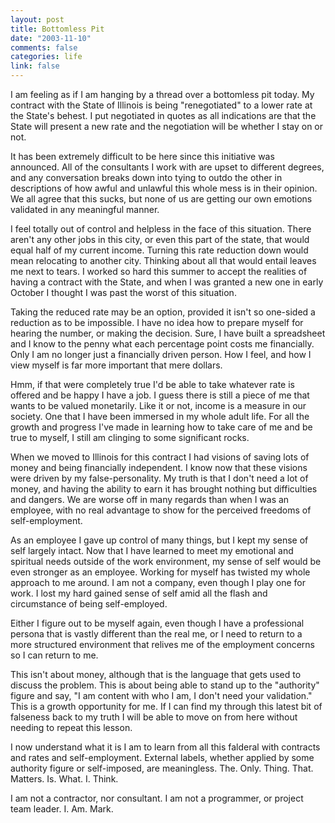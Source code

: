 ```yaml
--- 
layout: post
title: Bottomless Pit
date: "2003-11-10"
comments: false
categories: life
link: false
---
```

I am feeling as if I am hanging by a thread over a bottomless pit today. My contract with the State of Illinois is being "renegotiated" to a lower rate at the State's behest. I put negotiated in quotes as all indications are that the State will present a new rate and the negotiation will be whether I stay on or not.

It has been extremely difficult to be here since this initiative was announced. All of the consultants I work with are upset to different degrees, and any conversation breaks down into tying to outdo the other in descriptions of how awful and unlawful this whole mess is in their opinion. We all agree that this sucks, but none of us are getting our own emotions validated in any meaningful manner.

I feel totally out of control and helpless in the face of this situation. There aren't any other jobs in this city, or even this part of the state, that would equal half of my current income. Turning this rate reduction down would mean relocating to another city. Thinking about all that would entail leaves me next to tears. I worked so hard this summer to accept the realities of having a contract with the State, and when I was granted a new one in early October I thought I was past the worst of this situation.

Taking the reduced rate may be an option, provided it isn't so one-sided a reduction as to be impossible. I have no idea how to prepare myself for hearing the number, or making the decision. Sure, I have built a spreadsheet and I know to the penny what each percentage point costs me financially. Only I am no longer just a financially driven person. How I feel, and how I view myself is far more important that mere dollars.

Hmm, if that were completely true I'd be able to take whatever rate is offered and be happy I have a job. I guess there is still a piece of me that wants to be valued monetarily. Like it or not, income is a measure in our society. One that I have been immersed in my whole adult life. For all the growth and progress I've made in learning how to take care of me and be true to myself, I still am clinging to some significant rocks.

When we moved to Illinois for this contract I had visions of saving lots of money and being financially independent. I know now that these visions were driven by my false-personality. My truth is that I don't need a lot of money, and having the ability to earn it has brought nothing but difficulties and dangers. We are worse off in many regards than when I was an employee, with no real advantage to show for the perceived freedoms of self-employment.

As an employee I gave up control of many things, but I kept my sense of self largely intact. Now that I have learned to meet my emotional and spiritual needs outside of the work environment, my sense of self would be even stronger as an employee. Working for myself has twisted my whole approach to me around. I am not a company, even though I play one for work. I lost my hard gained sense of self amid all the flash and circumstance of being self-employed.

Either I figure out to be myself again, even though I have a professional persona that is vastly different than the real me, or I need to return to a more structured environment that relives me of the employment concerns so I can return to me.

This isn't about money, although that is the language that gets used to discuss the problem. This is about being able to stand up to the "authority" figure and say, "I am content with who I am, I don't need your validation." This is a growth opportunity for me. If I can find my through this latest bit of falseness back to my truth I will be able to move on from here without needing to repeat this lesson.

I now understand what it is I am to learn from all this falderal with contracts and rates and self-employment. External labels, whether applied by some authority figure or self-imposed, are meaningless. The. Only. Thing. That. Matters. Is. What. I. Think.

I am not a contractor, nor consultant. I am not a programmer, or project team leader. I. Am. Mark.
